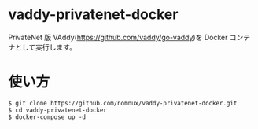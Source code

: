 # vaddy-privatenet-docker
PrivateNet 版 VAddy(https://github.com/vaddy/go-vaddy)を Docker コンテナとして実行します。

# 使い方

```
$ git clone https://github.com/nomnux/vaddy-privatenet-docker.git
$ cd vaddy-privatenet-docker
$ docker-compose up -d 
```
